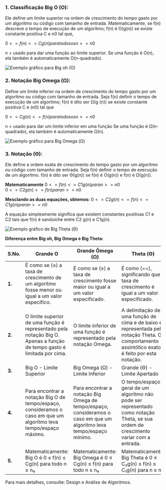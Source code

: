 ### 1. Classificação Big O (O):

Ele define um limite superior na ordem de crescimento do tempo gasto por um algoritmo ou código com tamanho de entrada. Matematicamente, se f(n) descreve o tempo de execução de um algoritmo; f(n) é O(g(n)) se existe constante positiva C e n0 tal que,

$0 <= f(n) <= Cg(n) para todos os n >= n0$

n = usado para dar uma função ao limite superior.
Se uma função é O(n), ela também é automaticamente O(n-quadrado).

![Exemplo gráfico para Big oh (O)](https://media.geeksforgeeks.org/wp-content/cdn-uploads/20200807150308/3363.png)


### 2. Notação Big Omega (Ω): 

Define um limite inferior na ordem de crescimento do tempo gasto por um algoritmo ou código com tamanho de entrada. Seja f(n) definir o tempo de execução de um algoritmo;
f(n) é dito ser Ω(g (n)) se existe constante positiva C e (n0) tal que

$0 <= Cg(n) <= f(n) para todos os n >= n0$

n = usado para dar um limite inferior em uma função
Se uma função é Ω(n-quadrado), ela também é automaticamente Ω(n).

![Exemplo gráfico para Big Omega (Ω)](https://media.geeksforgeeks.org/wp-content/cdn-uploads/20200807150659/3611.png)


### 3. Notação (Θ): 

Ele define a ordem exata de crescimento do tempo gasto por um algoritmo ou código com tamanho de entrada. Seja f(n) definir o tempo de execução de um algoritmo. f(n) é dito ser Θ(g(n)) se f(n) é O(g(n)) e f(n) é Ω(g(n)).

**Matematicamente**
$0 <= f(n) <= C1g(n) para n >= n0$  
$0 <= C2g(n) <= f(n) para n >= n0$

**Mesclando as duas equações, obtemos:**
$0 <= C2g(n) <= f(n) <= C1g(n) para n >= n0$

A equação simplesmente significa que existem constantes positivas C1 e C2 tais que f(n) é sanduíche entre C2 g(n) e C1g(n).

![Exemplo gráfico de Big Theta (Θ)](https://media.geeksforgeeks.org/wp-content/cdn-uploads/20200807150743/36955.png)

**Diferença entre Big oh, Big Omega e Big Theta:**

|**S.No.**|**Grande O**|**Grande Ômega (Ω)**|**Theta (Θ)**|
|---|---|---|---|
|**1.**|É como se (≤) a taxa de crescimento de um algoritmo fosse menor ou igual a um valor específico.|É como se (≥) a taxa de crescimento fosse maior ou igual a um valor especificado.|É como (==), significando que a taxa de crescimento é igual a um valor especificado.|
|**2.**|O limite superior de uma função é representado pela notação Big O. Apenas a função de tempo gasto é limitada por cima.|O limite inferior de uma função é representado pela notação Omega.|A delimitação de uma função de cima e de baixo é representada pela notação Theta. O comportamento assintótico exato é feito por esta notação.|
|**3.**|Big O - Limite Superior|Big Omega (Ω) - Limite Inferior|Grande (Θ) - Limite Apertado|
|**4.**|Para encontrar a notação Big O de tempo/espaço, consideramos o caso em que um algoritmo leva tempo/espaço máximo.|Para encontrar a notação Big Omega de tempo/espaço, consideramos o caso em que um algoritmo leva tempo/espaço mínimo.|O tempo/espaço geral de um algoritmo não pode ser representado como notação Theta, se sua ordem de crescimento variar com a entrada.|
|**5.**|Matematicamente: Big O é 0 ≤ f(n) ≤ Cg(n) para todo n ≥ n₀|Matematicamente: Big Omega é 0 ≤ Cg(n) ≤ f(n) para todo n ≥ n₀|Matematicamente: Big Theta é 0 ≤ C₂g(n) ≤ f(n) ≤ C₁g(n) para n ≥ n₀|

Para mais detalhes, consulte: Design e Análise de Algoritmos.

